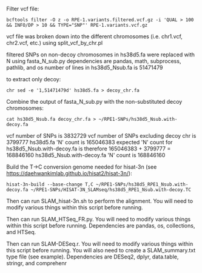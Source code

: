 Filter vcf file:

	bcftools filter -O z -o RPE-1.variants.filtered.vcf.gz -i 'QUAL > 100 && INFO/DP > 10 && TYPE="SNP"' RPE-1.variants.vcf.gz

vcf file was broken down into the different chromosomes (i.e. chr1.vcf, chr2.vcf, etc.) using split_vcf_by_chr.pl

filtered SNPs on non-decoy chromosomes in hs38d5.fa were replaced with N using fasta_N_sub.py
    dependencies are pandas, math, subprocess, pathlib, and os
number of lines in hs38d5_Nsub.fa is 51471479

to extract only decoy:

    chr sed -e '1,51471479d' hs38d5.fa > decoy_chr.fa

Combine the output of fasta_N_sub.py with the non-substituted decoy chromosomes:

    cat hs38d5_Nsub.fa decoy_chr.fa > ~/RPE1-SNPs/hs38d5_Nsub.with-decoy.fa

vcf number of SNPs is 3832729
vcf number of SNPs excluding decoy chr is 3799777
hs38d5.fa 'N' count is 165046383
expected 'N' count for hs38d5_Nsub.with-decoy.fa is therefore 165046383 + 3799777 = 168846160
hs38d5_Nsub.with-decoy.fa 'N' count is 168846160

Build the T->C conversion genome needed for hisat-3n (see https://daehwankimlab.github.io/hisat2/hisat-3n/):
    
    hisat-3n-build --base-change T,C ~/RPE1-SNPs/hs38d5_RPE1_Nsub.with-decoy.fa ~/RPE1-SNPs/HISAT-3N_SLAMseq/hs38d5_RPE1_Nsub.with-decoy.TC

Then can run SLAM_hisat-3n.sh to perform the alignment. You will need to modify various things within this script before running.

Then can run SLAM_HTSeq_FR.py. You will need to modify various things within this script before running. Dependencies are pandas, os, collections, and HTSeq.

Then can run SLAM-DESeq.r. You will need to modify various things within this script before running. You will also need to create a SLAM_summary.txt type file (see example). Dependencies are DESeq2, dplyr, data.table, stringr, and comprehenr
